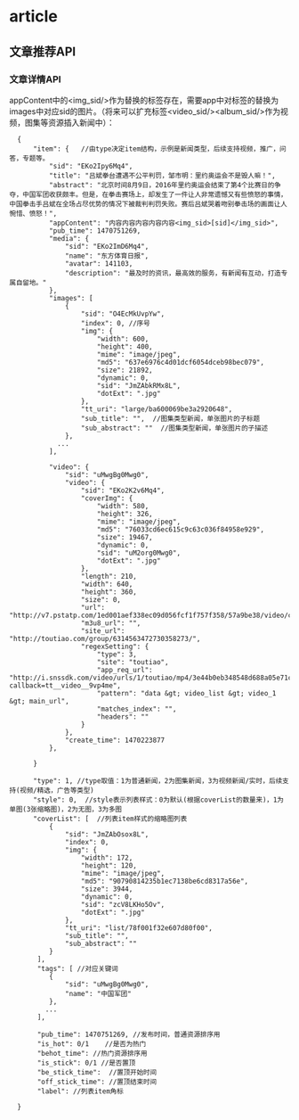 # article
## 文章推荐API


### 文章详情API


appContent中的<img_sid/>作为替换的标签存在，需要app中对标签的替换为images中对应sid的图片。（将来可以扩充标签<video_sid/><album_sid/>作为视频，图集等资源插入新闻中）：


      {
          "item": {   //由type决定item结构，示例是新闻类型，后续支持视频，推广，问答，专题等。
              "sid": "EKo2Ipy6Mq4",
              "title": "吕斌拳台遭遇不公平判罚，邹市明：里约奥运会不是毁人嘛！",
              "abstract": "北京时间8月9日，2016年里约奥运会结束了第4个比赛日的争夺，中国军团收获颇丰。但是，在拳击赛场上，却发生了一件让人非常遗憾又有些愤怒的事情，中国拳击手吕斌在全场占尽优势的情况下被裁判判罚失败。赛后吕斌哭着吻别拳击场的画面让人惋惜、愤怒！",
              "appContent": "内容内容内容内容内容<img_sid>[sid]</img_sid>",
              "pub_time": 1470751269,
              "media": {
                  "sid": "EKo2ImD6Mq4",
                  "name": "东方体育日报",
                  "avatar": 141103,
                  "description": "最及时的资讯，最高效的服务，有新闻有互动，打造专属自留地。"
              },
              "images": [
                  {
                      "sid": "O4EcMkUvpYw",
                      "index": 0, //序号
                      "img": {
                          "width": 600,
                          "height": 400,
                          "mime": "image/jpeg",
                          "md5": "637e6976c4d01dcf6054dceb98bec079",
                          "size": 21892,
                          "dynamic": 0,
                          "sid": "JmZAbkRMx8L",
                          "dotExt": ".jpg"
                      },
                      "tt_uri": "large/ba600069be3a2920648",
                      "sub_title": "",  //图集类型新闻，单张图片的子标题
                      "sub_abstract": ""  //图集类型新闻，单张图片的子描述
                  },
                ...
              ],
            
              "video": {
                  "sid": "uMwgBg0Mwg0",
                  "video": {
                      "sid": "EKo2K2v6Mq4",
                      "coverImg": {
                          "width": 580,
                          "height": 326,
                          "mime": "image/jpeg",
                          "md5": "76033cd6ec615c9c63c036f84958e929",
                          "size": 19467,
                          "dynamic": 0,
                          "sid": "uM2org0Mwg0",
                          "dotExt": ".jpg"
                      },
                      "length": 210,
                      "width": 640,
                      "height": 360,
                      "size": 0,
                      "url": "http://v7.pstatp.com/1ed001aef338ec09d056fcf1f757f358/57a9be38/video/c/c5299d0cc2bf4efa97a65bae59ded2c4/",
                      "m3u8_url": "",
                      "site_url": "http://toutiao.com/group/6314563472730358273/",
                      "regexSetting": {
                          "type": 3,
                          "site": "toutiao",
                          "app_req_url": "http://i.snssdk.com/video/urls/1/toutiao/mp4/3e44b0eb348548d688a05e71c2c2fad5?callback=tt__video__9vp4me",
                          "pattern": "data &gt; video_list &gt; video_1 &gt; main_url",
                          "matches_index": "",
                          "headers": ""
                      }
                  },
                  "create_time": 1470223877
              },
              
          }
          
          "type": 1, //type取值：1为普通新闻，2为图集新闻，3为视频新闻/实时，后续支持(视频/精选，广告等类型)
          "style": 0,  //style表示列表样式：0为默认(根据coverList的数量来)，1为单图(3张缩略图)，2为无图，3为多图
          "coverList": [  //列表item样式的缩略图列表
              {
                  "sid": "JmZAbOsox8L",
                  "index": 0,
                  "img": {
                      "width": 172,
                      "height": 120,
                      "mime": "image/jpeg",
                      "md5": "90790814235b1ec7138be6cd8317a56e",
                      "size": 3944,
                      "dynamic": 0,
                      "sid": "zcV8LKHo5Ov",
                      "dotExt": ".jpg"
                  },
                  "tt_uri": "list/78f001f32e607d80f00",
                  "sub_title": "",
                  "sub_abstract": ""
              }
           ],
           "tags": [ //对应关键词
              {
                  "sid": "uMwgBg0Mwg0",
                  "name": "中国军团"
              },
             ...
           ],
           
           "pub_time": 1470751269, //发布时间，普通资源排序用
           "is_hot": 0/1	//是否为热门
           "behot_time": //热门资源排序用
           "is_stick": 0/1 //是否置顶
           "be_stick_time":  //置顶开始时间
           "off_stick_time": //置顶结束时间
           "label": //列表item角标
           
      }

